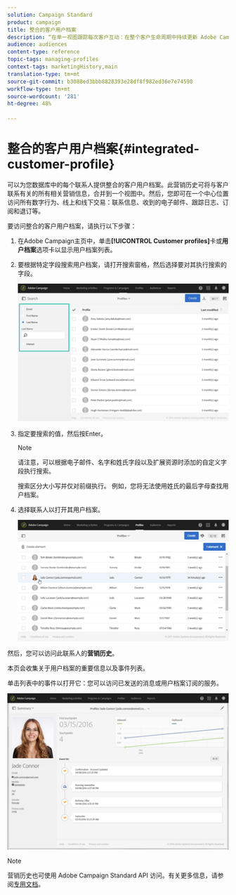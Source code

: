 ```yaml
---
solution: Campaign Standard
product: campaign
title: 整合的客户用户档案
description: “在单一视图跟踪每次客户互动：在整个客户生命周期中持续更新 Adobe Campaign 整合的客户用户档案。”
audience: audiences
content-type: reference
topic-tags: managing-profiles
context-tags: marketingHistory,main
translation-type: tm+mt
source-git-commit: b3088ed3bbb8828393e28df8f982ed36e7e74590
workflow-type: tm+mt
source-wordcount: '281'
ht-degree: 48%

---
```



# 整合的客户用户档案{#integrated-customer-profile}

可以为您数据库中的每个联系人提供整合的客户用户档案。此营销历史可将与客户联系有关的所有相关营销信息，合并到一个视图中。然后，您即可在一个中心位置访问所有数字行为、线上和线下交易：联系信息、收到的电子邮件、跟踪日志、订阅和退订等。

要访问整合的客户用户档案，请执行以下步骤：

1. 在Adobe Campaign主页中，单击&#x200B;**[!UICONTROL Customer profiles]**&#x200B;卡或&#x200B;**用户档案**&#x200B;选项卡以显示用户档案列表。

1. 要根据特定字段搜索用户档案，请打开搜索窗格，然后选择要对其执行搜索的字段。


   ![](assets/profile-search.png)

1. 指定要搜索的值，然后按Enter。

   >[!NOTE]
   >
   >请注意，可以根据电子邮件、名字和姓氏字段以及扩展资源时添加的自定义字段执行搜索。
   >
   >搜索区分大小写并仅对前缀执行。 例如，您将无法使用姓氏的最后字母查找用户档案。

1. 选择联系人以打开其用户档案。

   ![](assets/mkt_hist_access.png)

然后，您可以访问此联系人的&#x200B;**营销历史**。

本页会收集关于用户档案的重要信息以及事件列表。

单击列表中的事件以打开它：您可以访问已发送的消息或用户档案订阅的服务。

![](assets/mkt_hist_view.png)

>[!NOTE]
>
>营销历史也可使用 Adobe Campaign Standard API 访问。有关更多信息，请参阅[专用文档](../../api/using/interacting-with-marketing-history.md)。
